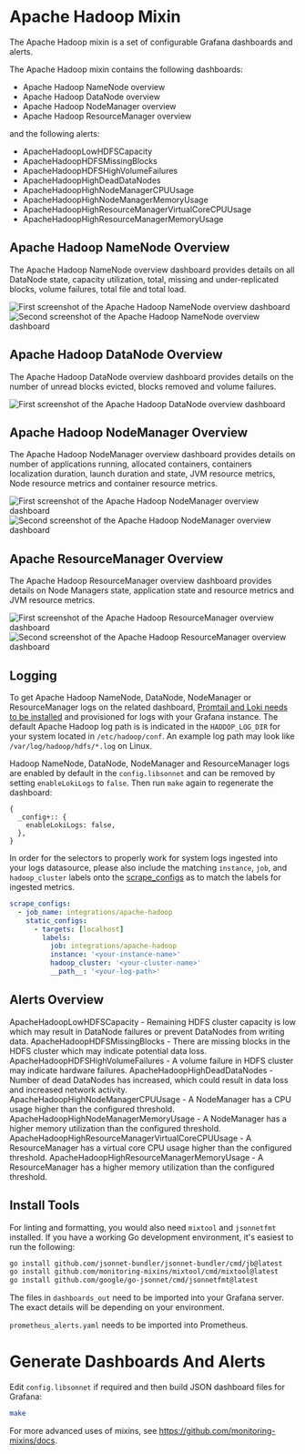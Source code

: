 # Apache Hadoop Mixin

The Apache Hadoop mixin is a set of configurable Grafana dashboards and alerts.

The Apache Hadoop mixin contains the following dashboards:

- Apache Hadoop NameNode overview
- Apache Hadoop DataNode overview
- Apache Hadoop NodeManager overview
- Apache Hadoop ResourceManager overview

and the following alerts:

- ApacheHadoopLowHDFSCapacity
- ApacheHadoopHDFSMissingBlocks
- ApacheHadoopHDFSHighVolumeFailures
- ApacheHadoopHighDeadDataNodes
- ApacheHadoopHighNodeManagerCPUUsage
- ApacheHadoopHighNodeManagerMemoryUsage
- ApacheHadoopHighResourceManagerVirtualCoreCPUUsage
- ApacheHadoopHighResourceManagerMemoryUsage

## Apache Hadoop NameNode Overview

The Apache Hadoop NameNode overview dashboard provides details on all DataNode state, capacity utilization, total, missing and under-replicated blocks, volume failures, total file and total load.

![First screenshot of the Apache Hadoop NameNode overview dashboard](https://storage.googleapis.com/grafanalabs-integration-assets/apache-hadoop/screenshots/hadoop_namenode_overview_1.png)
![Second screenshot of the Apache Hadoop NameNode overview dashboard](https://storage.googleapis.com/grafanalabs-integration-assets/apache-hadoop/screenshots/hadoop_namenode_overview_2.png)

## Apache Hadoop DataNode Overview

The Apache Hadoop DataNode overview dashboard provides details on the number of unread blocks evicted, blocks removed and volume failures.

![First screenshot of the Apache Hadoop DataNode overview dashboard](https://storage.googleapis.com/grafanalabs-integration-assets/apache-hadoop/screenshots/hadoop_datanode_overview_1.png)

## Apache Hadoop NodeManager Overview

The Apache Hadoop NodeManager overview dashboard provides details on number of applications running, allocated containers, containers localization duration, launch duration and state, JVM resource metrics, Node resource metrics and container resource metrics.

![First screenshot of the Apache Hadoop NodeManager overview dashboard](https://storage.googleapis.com/grafanalabs-integration-assets/apache-hadoop/screenshots/hadoop_nodemanager_overview_1.png)
![Second screenshot of the Apache Hadoop NodeManager overview dashboard](https://storage.googleapis.com/grafanalabs-integration-assets/apache-hadoop/screenshots/hadoop_nodemanager_overview_2.png)

## Apache ResourceManager Overview

The Apache Hadoop ResourceManager overview dashboard provides details on Node Managers state, application state and resource metrics and JVM resource metrics.

![First screenshot of the Apache Hadoop ResourceManager overview dashboard](https://storage.googleapis.com/grafanalabs-integration-assets/apache-hadoop/screenshots/hadoop_resourcemanager_overview_1.png)
![Second screenshot of the Apache Hadoop ResourceManager overview dashboard](https://storage.googleapis.com/grafanalabs-integration-assets/apache-hadoop/screenshots/hadoop_resourcemanager_overview_2.png)

## Logging

To get Apache Hadoop NameNode, DataNode, NodeManager or ResourceManager logs on the related dashboard, [Promtail and Loki needs to be installed](https://grafana.com/docs/loki/latest/installation/) and provisioned for logs with your Grafana instance. The default Apache Hadoop log path is is indicated in the `HADDOP_LOG_DIR` for your system located in `/etc/hadoop/conf`. An example log path may look like `/var/log/hadoop/hdfs/*.log` on Linux.

Hadoop NameNode, DataNode, NodeManager and ResourceManager logs are enabled by default in the `config.libsonnet` and can be removed by setting `enableLokiLogs` to `false`. Then run `make` again to regenerate the dashboard:

```
{
  _config+:: {
    enableLokiLogs: false,
  },
}
```

In order for the selectors to properly work for system logs ingested into your logs datasource, please also include the matching `instance`, `job`, and `hadoop_cluster` labels onto the [scrape_configs](https://grafana.com/docs/loki/latest/clients/promtail/configuration/#scrape_configs) as to match the labels for ingested metrics.

```yaml
scrape_configs:
  - job_name: integrations/apache-hadoop
    static_configs:
      - targets: [localhost]
        labels:
          job: integrations/apache-hadoop
          instance: '<your-instance-name>'
          hadoop_cluster: '<your-cluster-name>'
          __path__: '<your-log-path>'
```

## Alerts Overview

ApacheHadoopLowHDFSCapacity - Remaining HDFS cluster capacity is low which may result in DataNode failures or prevent DataNodes from writing data.
ApacheHadoopHDFSMissingBlocks - There are missing blocks in the HDFS cluster which may indicate potential data loss.
ApacheHadoopHDFSHighVolumeFailures - A volume failure in HDFS cluster may indicate hardware failures.
ApacheHadoopHighDeadDataNodes - Number of dead DataNodes has increased, which could result in data loss and increased network activity.
ApacheHadoopHighNodeManagerCPUUsage - A NodeManager has a CPU usage higher than the configured threshold.
ApacheHadoopHighNodeManagerMemoryUsage - A NodeManager has a higher memory utilization than the configured threshold.
ApacheHadoopHighResourceManagerVirtualCoreCPUUsage - A ResourceManager has a virtual core CPU usage higher than the configured threshold.
ApacheHadoopHighResourceManagerMemoryUsage - A ResourceManager has a higher memory utilization than the configured threshold.

## Install Tools

For linting and formatting, you would also need `mixtool` and `jsonnetfmt` installed. If you
have a working Go development environment, it's easiest to run the following:

```bash
go install github.com/jsonnet-bundler/jsonnet-bundler/cmd/jb@latest
go install github.com/monitoring-mixins/mixtool/cmd/mixtool@latest
go install github.com/google/go-jsonnet/cmd/jsonnetfmt@latest
```

The files in `dashboards_out` need to be imported
into your Grafana server. The exact details will be depending on your environment.

`prometheus_alerts.yaml` needs to be imported into Prometheus.

# Generate Dashboards And Alerts

Edit `config.libsonnet` if required and then build JSON dashboard files for Grafana:

```bash
make
```

For more advanced uses of mixins, see
https://github.com/monitoring-mixins/docs.
